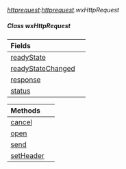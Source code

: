 _[httprequest](../../modules/httprequest/httprequest-module.md):[httprequest](../../modules/httprequest/httprequest-module.md).wxHttpRequest_
##### Class wxHttpRequest

| Fields | |
|:---|:---|
| [readyState](httprequest-wxhttprequest-readystate.md) |  |
| [readyStateChanged](httprequest-wxhttprequest-readystatechanged.md) |  |
| [response](httprequest-wxhttprequest-response.md) |  |
| [status](httprequest-wxhttprequest-status.md) |  |

| Methods | |
|:---|:---|
| [cancel](httprequest-wxhttprequest-cancel.md) |  |
| [open](httprequest-wxhttprequest-open.md) |  |
| [send](httprequest-wxhttprequest-send.md) |  |
| [setHeader](httprequest-wxhttprequest-setheader.md) |  |
